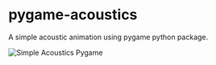 # pygame-acoustics
A simple acoustic animation using pygame python package.

![Simple Acoustics Pygame](https://user-images.githubusercontent.com/23641410/162594717-82174faf-9447-43c6-b70b-4649f5680e4e.gif)

